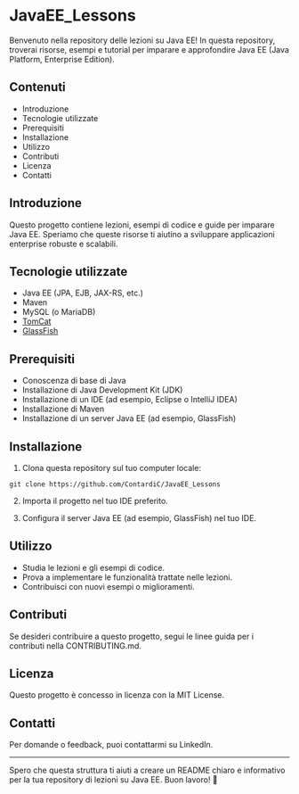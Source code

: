 # JavaEE_Lessons

Benvenuto nella repository delle lezioni su Java EE! In questa repository, troverai risorse, esempi e tutorial per imparare e approfondire Java EE (Java Platform, Enterprise Edition).

## Contenuti

- Introduzione
- Tecnologie utilizzate
- Prerequisiti
- Installazione
- Utilizzo
- Contributi
- Licenza
- Contatti

## Introduzione

Questo progetto contiene lezioni, esempi di codice e guide per imparare Java EE. Speriamo che queste risorse ti aiutino a sviluppare applicazioni enterprise robuste e scalabili.

## Tecnologie utilizzate

- Java EE (JPA, EJB, JAX-RS, etc.)
- Maven
- MySQL (o MariaDB)
- [TomCat](https://tomcat.apache.org/) 
- [GlassFish](https://javaee.github.io/glassfish/download) 

## Prerequisiti

- Conoscenza di base di Java
- Installazione di Java Development Kit (JDK)
- Installazione di un IDE (ad esempio, Eclipse o IntelliJ IDEA)
- Installazione di Maven
- Installazione di un server Java EE (ad esempio, GlassFish)

## Installazione

1. Clona questa repository sul tuo computer locale:
   
`git clone https://github.com/ContardiC/JavaEE_Lessons`
   
2. Importa il progetto nel tuo IDE preferito.

3. Configura il server Java EE (ad esempio, GlassFish) nel tuo IDE.

## Utilizzo

- Studia le lezioni e gli esempi di codice.
- Prova a implementare le funzionalità trattate nelle lezioni.
- Contribuisci con nuovi esempi o miglioramenti.

## Contributi

Se desideri contribuire a questo progetto, segui le linee guida per i contributi nella CONTRIBUTING.md.

## Licenza

Questo progetto è concesso in licenza con la MIT License.

## Contatti

Per domande o feedback, puoi contattarmi su LinkedIn.

---

Spero che questa struttura ti aiuti a creare un README chiaro e informativo per la tua repository di lezioni su Java EE. Buon lavoro! 🚀

